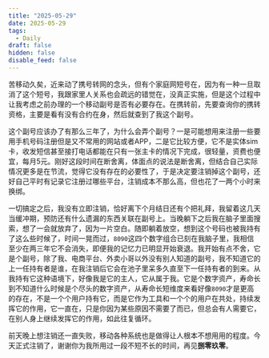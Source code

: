 ```yaml
---
title: "2025-05-29"
date: 2025-05-29
tags:
  - Daily
draft: false
hidden: false
disable_feed: false
---
```


苦移动久矣，近来动了携号转网的念头，但有个家庭网短号在，因为有一种一旦取消了这个短号，我跟家里人关系也会疏远的错觉在，没真正实施，但是这个过程中让我考虑之前办理的一个移动副号是否有必要存在。在携转前，先要查询你的携转资格，主要是看有没有合约在身，然后就查到了我这个副号。

这个副号应该办了有那么三年了，为什么会弄个副号？一是可能想用来注册一些要用手机号码注册但是又不常用的网站或者APP，二是它比较方便，它不是实体sim卡，收发短信甚至接打电话都能在只有一张主卡的情况下完成，很轻量，资费也便宜，每月5元。刚好这段时间在断舍离，体面点的说法是断舍离，但结合自己实际情况更多是在节流，觉得它没有存在的必要性了，于是决定要注销掉这个副号，还好自己平时有记录它注册过哪些平台，注销成本不那么高，但也花了一两个小时来换绑。

一切搞定之后，我没有立即注销，恰好离下个月结日还有个把礼拜，我留着这几天当缓冲期，预防还有什么遗漏的东西关联在副号上。当晚躺下之后我在脑子里面搜索，想了一会就放弃了，因为一片空白。随即躺着放空，想到这个号码也被我持有了这么些时候了，时间一晃而过，`8090`这四个数字组合已刻在我脑子里，我相信至少在两三年它不会消失，即便我的记忆力已明显开始衰退。我开始有点不舍，它是个副号，除了我、电商平台、外卖小哥以外没有别人知道的副号，我不知道它的上一任持有者是谁，在我注销后它会在池子里呆多久直至下一任持有者的到来。从我持有它这种语境下，好像我是它的主人，它从属于我。它是个数字资产，寿命长到不知道什么时候是个尽头的数字资产，从寿命长短维度来看好像`8090`才是更高的存在，不是一个个用户持有它，而是它作为工具和一个个的用户在共处，持续发挥它的作用，它一直在，只是你因为某些原因不需要了而已，但总会有人需要它，在别人身上继续发挥它的作用，如此往复循环。

前天晚上想注销还一直失败，移动各种系统也是做得让人根本不想用用的程度。今天正式注销了，谢谢你为我所用过一段不短不长的时间，再见**捌零玖零**。